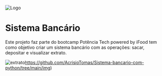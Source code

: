 
![Logo](https://upload.wikimedia.org/wikipedia/commons/f/f8/Python_logo_and_wordmark.svg)

# Sistema Bancário

Este projeto faz parte do bootcamp Potência Tech powered by iFood tem como objetivo criar um sistema bancário com as operações: sacar, depositar e visualizar extrato.

![extrato](https://github.com/AcrisioTomas/Sistema-bancario-com-python/tree/main/img)https://github.com/AcrisioTomas/Sistema-bancario-com-python/tree/main/img)
